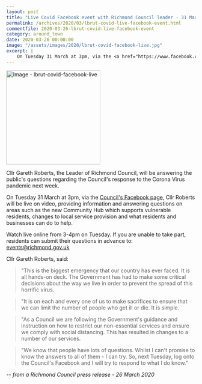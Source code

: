 ```yaml
---
layout: post
title: "Live Covid Facebook event with Richmond Council leader - 31 March 2020"
permalink: /archives/2020/03/lbrut-covid-live-facebook-event.html
commentfile: 2020-03-26-lbrut-covid-live-facebook-event
category: around_town
date: 2020-03-26 00:00:00
image: "/assets/images/2020/lbrut-covid-facebook-live.jpg"
excerpt: |
    On Tuesday 31 March at 3pm, via the <a href="https://www.facebook.com/lbrut">Council's Facebook page</a>, Cllr Roberts will be live on video, providing information and answering questions on areas such as the new Community Hub which supports vulnerable residents, changes to local service provision and what residents and businesses can do to help.
---
```

<a href="/assets/images/2020/lbrut-covid-facebook-live.jpg" title="Click for a larger image"><img src="/assets/images/2020/lbrut-covid-facebook-live-thumb.jpg" width="250" alt="Image - lbrut-covid-facebook-live"  class="photo right"/></a>

Cllr Gareth Roberts, the Leader of Richmond Council, will be answering the public's questions regarding the Council's response to the Corona Virus pandemic next week.

On Tuesday 31 March at 3pm, via the [Council's Facebook page](https://www.facebook.com/lbrut), Cllr Roberts will be live on video, providing information and answering questions on areas such as the new Community Hub which supports vulnerable residents, changes to local service provision and what residents and businesses can do to help.

Watch live online from 3-4pm on Tuesday. If you are unable to take part, residents can submit their questions in advance to:  [events@richmond.gov.uk](mailto:events@richmond.gov.uk)

Cllr Gareth Roberts, said:

> "This is the biggest emergency that our country has ever faced. It is all hands-on deck. The Government has had to make some critical decisions about the way we live in order to prevent the spread of this horrific virus.

> "It is on each and every one of us to make sacrifices to ensure that we can limit the number of people who get ill or die. It is simple.

> "As a Council we are following the Government's guidance and instruction on how to restrict our non-essential services and ensure we comply with social distancing. This has resulted in changes to a number of our services.

> "We know that people have lots of questions. Whilst I can't promise to know the answers to all of them - I can try. So, next Tuesday, log onto the Council's Facebook and I will try to respond to what I do know."

<cite>-- from a Richmond Council press release - 26 March 2020</cite>
